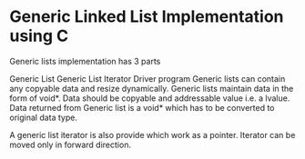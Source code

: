 # Generic Linked List Implementation using C
Generic lists implementation has 3 parts

Generic List
Generic List Iterator
Driver program
Generic lists can contain any copyable data and resize dynamically.
Generic lists maintain data in the form of void*.
Data should be copyable and addressable value i.e. a lvalue.
Data returned from Generic list is a void* which has to be converted to original data type.

A generic list iterator is also provide which work as a pointer. Iterator can be moved only in forward direction.
